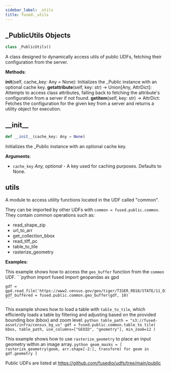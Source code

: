 ```yaml
---
sidebar_label: _utils
title: fused._utils
---
```


## \_PublicUtils Objects

```python
class _PublicUtils()
```

A class designed to dynamically access utils of public UDFs, fetching their configuration
from the server.

**Methods**:

  __init__(self, cache_key: Any = None): Initializes the _Public instance with an optional cache key.
  __getattribute__(self, key: str) -> Union[Any, AttrDict]: Attempts to access class attributes, falling back to fetching the attribute's configuration from a server if not found.
  __getitem__(self, key: str) -> AttrDict: Fetches the configuration for the given key from a server and returns a utility object for execution.

## \_\_init\_\_

```python
def __init__(cache_key: Any = None)
```

Initializes the _Public instance with an optional cache key.

**Arguments**:

- `cache_key` _Any, optional_ - A key used for caching purposes. Defaults to None.

## utils

A module to access utility functions located in the UDF called "common".

They can be imported by other UDFs with `common = fused.public.common`. They contain common operations such as:
- read_shape_zip
- url_to_arr
- get_collection_bbox
- read_tiff_pc
- table_to_tile
- rasterize_geometry


**Examples**:


  This example shows how to access the `geo_buffer` function from the `common` UDF.
    ```python
    import fused
    import geopandas as gpd

    gdf = gpd.read_file('https://www2.census.gov/geo/tiger/TIGER_RD18/STATE/11_DISTRICT_OF_COLUMBIA/11/tl_rd22_11_bg.zip')
    gdf_buffered = fused.public.common.geo_buffer(gdf, 10)
    ```

  This example shows how to load a table with `table_to_tile`, which efficiently loads a table by filtering and adjusting based on the provided bounding box (bbox) and zoom level.
    ```python
    table_path = "s3://fused-asset/infra/census_bg_us"
    gdf = fused.public.common.table_to_tile(
        bbox, table_path, use_columns=["GEOID", "geometry"], min_zoom=12
    )
    ```

  This example shows how to use `rasterize_geometry` to place an input geometry within an image array.
    ```python
    geom_masks = [
        rasterize_geometry(geom, arr.shape[-2:], transform) for geom in gdf.geometry
    ]
    ```

  Public UDFs are listed at https://github.com/fusedio/udfs/tree/main/public
